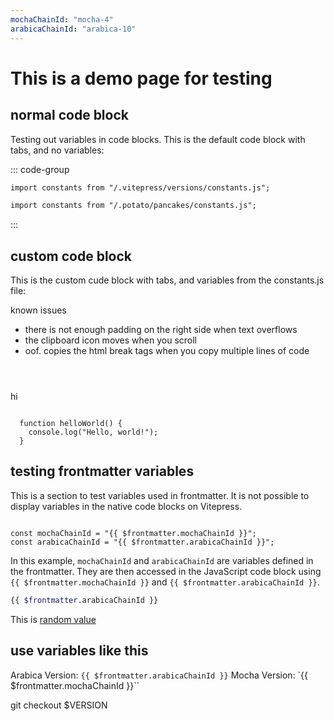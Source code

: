 ```yaml
---
mochaChainId: "mocha-4"
arabicaChainId: "arabica-10"
---
```


# This is a demo page for testing

## normal code block

Testing out variables in code blocks. This is the default code block with tabs, and no variables:

::: code-group

```md [potato]
import constants from "/.vitepress/versions/constants.js";
```

```md [pancakes]
import constants from "/.potato/pancakes/constants.js";
```

:::

## custom code block

This is the custom cude block with tabs, and variables from the constants.js file:

known issues

- there is not enough padding on the right side when text overflows
- the clipboard icon moves when you scroll
- oof. copies the html break tags when you copy multiple lines of code

<script setup>
import CodeGroup from '/.vitepress/components/CodeGroup.vue'
import TestBlock from '/.vitepress/components/TestBlock.vue'
</script>

<CodeGroup />

<TestBlock />

<pre><code>
    <TestBlock />
</code></pre>

<codeblock>hi</codeblock>

<code>
  function helloWorld() {
    console.log("Hello, world!");
  }
</code>

## testing frontmatter variables

This is a section to test variables used in frontmatter. It is not possible to display variables in the native code blocks on Vitepress.

<pre><code>
const mochaChainId = "{{ $frontmatter.mochaChainId }}";
const arabicaChainId = "{{ $frontmatter.arabicaChainId }}";
</code></pre>

In this example, `mochaChainId` and `arabicaChainId` are variables defined in the frontmatter. They are then accessed in the JavaScript code block using `{{ $frontmatter.mochaChainId }}` and `{{ $frontmatter.arabicaChainId }}`.

```bash
{{ $frontmatter.arabicaChainId }}
```

This is [random value]

[random value]: v0.11.0-rc8

## use variables like this

Arabica Version: `{{ $frontmatter.arabicaChainId }}`
Mocha Version: `{{ $frontmatter.mochaChainId }}``

git checkout $VERSION
